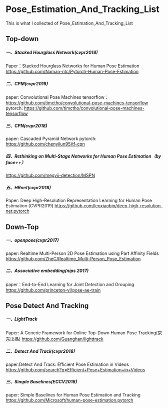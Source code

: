 # Pose_Estimation_And_Tracking_List
This is what I collected of Pose_Estimation_And_Tracking_List

## Top-down
##### 一、Stacked Hourglass Network(cvpr2018) 
Paper：Stacked Hourglass Networks for Human Pose Estimation 
https://github.com/Naman-ntc/Pytorch-Human-Pose-Estimation 
##### 二、CPM(cvpr2016) 
paper:  Convolutional Pose Machines 
tensorflow：https://github.com/timctho/convolutional-pose-machines-tensorflow 
pytorch:  https://github.com/timctho/convolutional-pose-machines-tensorflow 
##### 三、CPN(cvpr2018) 
paper:  Cascaded Pyramid Network 
pytorch:  https://github.com/chenyilun95/tf-cpn 
##### 四、Rethinking on Multi-Stage Networks for Human Pose Estimation（by face++） 
https://github.com/megvii-detection/MSPN 
##### 五、HRnet(cvpr2018) 
Paper:  Deep High-Resolution Representation Learning for Human Pose Estimation (CVPR2019) 
https://github.com/leoxiaobin/deep-high-resolution-net.pytorch 

## Down-Top 
##### 一、openpose(cvpr2017) 
paper:  Realtime Multi-Person 2D Pose Estimation using Part Affinity Fields 
https://github.com/ZheC/Realtime_Multi-Person_Pose_Estimation 
##### 二、Associative embedding(nips 2017) 
paper：End-to-End Learning for Joint Detection and Grouping 
https://github.com/princeton-vl/pose-ae-train 

## Pose Detect And Tracking 
##### 一、LightTrack 
Paper:  A Generic Framework for Online Top-Down Human Pose Tracking(京东出品) 
https://github.com/Guanghan/lighttrack 
##### 二、Detect And Track(cvpr2018) 
paper:Detect And Track: Efficient Pose Estimation in Videos 
https://github.com/search?q=Efficient+Pose+Estimation+in+Videos 
##### 三、Simple Baselines(ECCV2018) 
paper:  Simple Baselines for Human Pose Estimation and Tracking 
https://github.com/Microsoft/human-pose-estimation.pytorch 
